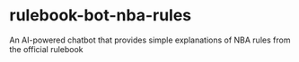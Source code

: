 # rulebook-bot-nba-rules
An AI-powered chatbot that provides simple explanations of NBA rules from the official rulebook

